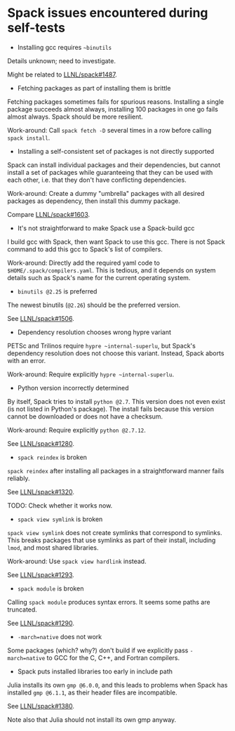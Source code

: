 # Spack issues encountered during self-tests

* Installing gcc requires `~binutils`

Details unknown; need to investigate.

Might be related to
[LLNL/spack#1487](https://github.com/LLNL/spack/issues/1487).

* Fetching packages as part of installing them is brittle

Fetching packages sometimes fails for spurious reasons. Installing a
single package succeeds almost always, installing 100 packages in one
go fails almost always. Spack should be more resilient.

Work-around: Call `spack fetch -D` several times in a row before
calling `spack install`.

* Installing a self-consistent set of packages is not directly
  supported

Spack can install individual packages and their dependencies, but
cannot install a set of packages while guaranteeing that they can be
used with each other, i.e. that they don't have conflicting
dependencies.

Work-around: Create a dummy "umbrella" packages with all desired
packages as dependency, then install this dummy package.

Compare [LLNL/spack#1603](https://github.com/LLNL/spack/pull/1603).

* It's not straightforward to make Spack use a Spack-build gcc

I build gcc with Spack, then want Spack to use this gcc. There is not
Spack command to add this gcc to Spack's list of compilers.

Work-around: Directly add the required yaml code to
`$HOME/.spack/compilers.yaml`. This is tedious, and it depends on
system details such as Spack's name for the current operating system.

* `binutils @2.25` is preferred

The newest binutils (`@2.26`) should be the preferred version.

See [LLNL/spack#1506](https://github.com/LLNL/spack/issues/1506).

* Dependency resolution chooses wrong hypre variant

PETSc and Trilinos require `hypre ~internal-superlu`, but Spack's
dependency resolution does not choose this variant. Instead, Spack
aborts with an error.

Work-around: Require explicitly `hypre ~internal-superlu`.

* Python version incorrectly determined

By itself, Spack tries to install `python @2.7`. This version does not
even exist (is not listed in Python's package). The install fails
because this version cannot be downloaded or does not have a checksum.

Work-around: Require explicitly `python @2.7.12`.

See [LLNL/spack#1280](https://github.com/LLNL/spack/issues/1280).

* `spack reindex` is broken

`spack reindex` after installing all packages in a straightforward
manner fails reliably.

See [LLNL/spack#1320](https://github.com/LLNL/spack/issues/1320).

TODO: Check whether it works now.

* `spack view symlink` is broken

`spack view symlink` does not create symlinks that correspond to
symlinks. This breaks packages that use symlinks as part of their
install, including `lmod`, and most shared libraries.

Work-around: Use `spack view hardlink` instead.

See [LLNL/spack#1293](https://github.com/LLNL/spack/issues/1293).

* `spack module` is broken

Calling `spack module` produces syntax errors. It seems some paths are
truncated.

See [LLNL/spack#1290](https://github.com/LLNL/spack/issues/1290).

* `-march=native` does not work

Some packages (which? why?) don't build if we explicitly pass
`-march=native` to GCC for the C, C++, and Fortran compilers.

* Spack puts installed libraries too early in include path

Julia installs its own `gmp @6.0.0`, and this leads to problems when
Spack has installed `gmp @6.1.1`, as their header files are
incompatible.

See [LLNL/spack#1380](https://github.com/LLNL/spack/issues/1380).

Note also that Julia should not install its own gmp anyway.
